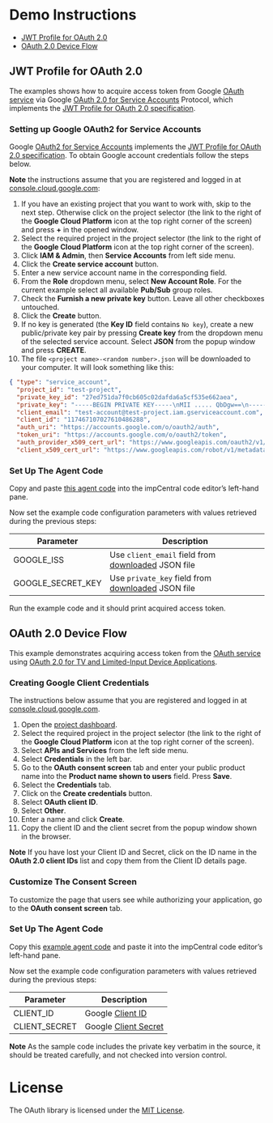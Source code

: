 # Demo Instructions #

* [JWT Profile for OAuth 2.0](#jwt-profile-for-oauth-20)
* [OAuth 2.0 Device Flow](#oauth-20-device-flow)

## JWT Profile for OAuth 2.0 ##

The examples shows how to acquire access token from Google [OAuth service](https://developers.google.com/identity/protocols/OAuth2) via Google [OAuth 2.0 for Service Accounts](https://developers.google.com/identity/protocols/OAuth2ServiceAccount) Protocol, which implements the [JWT Profile for OAuth 2.0 specification](https://tools.ietf.org/html/rfc7523).

### Setting up Google OAuth2 for Service Accounts ###

Google [OAuth2 for Service Accounts](https://developers.google.com/identity/protocols/OAuth2ServiceAccount) implements the [JWT Profile for OAuth 2.0 specification](https://tools.ietf.org/html/rfc7523). To obtain Google account credentials follow the steps below.

**Note** the instructions assume that you are registered and logged in at [console.cloud.google.com](https://console.cloud.google.com):

1. If you have an existing project that you want to work with, skip to the next step. Otherwise click on the project selector (the link to the right of the **Google Cloud Platform** icon at the top right corner of the screen) and press **+** in the opened window.
1. Select the required project in the project selector (the link to the right of the **Google Cloud Platform** icon at the top right corner of the screen).
1. Click **IAM & Admin**, then **Service Accounts** from left side menu.
1. Click the **Create service account** button.
1. Enter a new service account name in the corresponding field.
1. From the **Role** dropdown menu, select **New Account Role**. For the current example select all available **Pub/Sub** group roles.
1. Check the **Furnish a new private key** button. Leave all other checkboxes untouched.
1. Click the **Create** button.
1. If no key is generated (the **Key ID** field contains `No key`), create a new public/private key pair
by pressing **Create key** from the dropdown menu of the selected service account. Select **JSON** from the popup window and press **CREATE**.
1. The file `<project name>-<random number>.json` will be downloaded to your computer. It will look something like this:

```json
{ "type": "service_account",
  "project_id": "test-project",
  "private_key_id": "27ed751da7f0cb605c02dafda6a5cf535e662aea",
  "private_key": "-----BEGIN PRIVATE KEY-----\nMII ..... QbDgw==\n-----END PRIVATEKEY-----\n",
  "client_email": "test-account@test-project.iam.gserviceaccount.com",
  "client_id": "117467107027610486288",
  "auth_uri": "https://accounts.google.com/o/oauth2/auth",
  "token_uri": "https://accounts.google.com/o/oauth2/token",
  "auth_provider_x509_cert_url": "https://www.googleapis.com/oauth2/v1/certs",
  "client_x509_cert_url": "https://www.googleapis.com/robot/v1/metadata/x509/test-account%40@test-project.iam.gserviceaccount.com" }
```

### Set Up The Agent Code ###

Copy and paste [this agent code](JWTGooglePubSub.agent.nut) into the impCentral code editor’s left-hand pane.

Now set the example code configuration parameters with values retrieved during the previous steps:

Parameter             | Description
--------------------- | -----------
GOOGLE_ISS            | Use `client_email` field from [downloaded](#setting-up-google-oauth2-for-service-accounts) JSON file
GOOGLE_SECRET_KEY     | Use `private_key` field from [downloaded](#setting-up-google-oauth2-for-service-accounts) JSON file

Run the example code and it should print acquired access token.

## OAuth 2.0 Device Flow ##

This example demonstrates acquiring access token from the [OAuth service](https://developers.google.com/identity/protocols/OAuth2) using [OAuth 2.0 for TV and Limited-Input Device Applications](https://developers.google.com/identity/protocols/OAuth2ForDevices).

### Creating Google Client Credentials ###

The instructions below assume that you are registered and logged in at [console.cloud.google.com](https://console.cloud.google.com).

1. Open the [project dashboard](https://console.cloud.google.com/projectselector/home/dashboard).
1. Select the required project in the project selector (the link to the right of the
**Google Cloud Platform** icon at the top right corner of the screen).
1. Select **APIs and Services** from the left side menu.
1. Select **Credentials** in the left bar.
1. Go to the **OAuth consent screen** tab and enter your public product name into
the **Product name shown to users** field. Press **Save**.
1. Select the **Credentials** tab.
1. Click on the **Create credentials** button.
1. Select **OAuth client ID**.
1. Select **Other**.
1. Enter a name and click **Create**.
1. Copy the client ID and the client secret from the popup window shown in the browser.

**Note** If you have lost your Client ID and Secret, click on the ID name in the **OAuth 2.0 client IDs**
list and copy them from the Client ID details page.

### Customize The Consent Screen ###

To customize the page that users see while authorizing your application, go to the **OAuth consent screen** tab.

### Set Up The Agent Code ###

Copy this [example agent code](DeviceFlowGoogle.agent.nut) and paste it into the impCentral code editor’s left-hand pane.

Now set the example code configuration parameters with values retrieved during the previous steps:

Parameter             | Description
----------------------| -----------
CLIENT_ID  			  | Google [Client ID](#creating-google-client-credentials)
CLIENT_SECRET         | Google [Client Secret](#creating-google-client-credentials)

**Note** As the sample code includes the private key verbatim in the source, it should be treated carefully, and not checked into version control.

# License #

The OAuth library is licensed under the [MIT License](../LICENSE).
